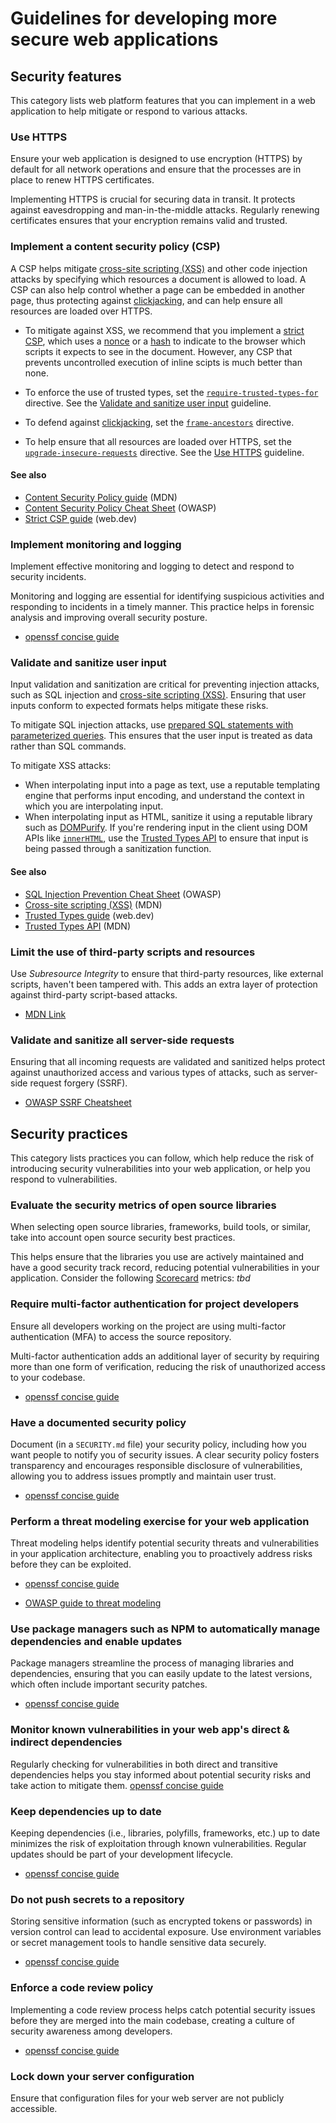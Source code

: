 # Guidelines for developing more secure web applications

## Security features

This category lists web platform features that you can implement in a web application to help mitigate or respond to various attacks.

### Use HTTPS

Ensure your web application is designed to use encryption (HTTPS) by default for all network operations and ensure that the processes are in place to renew HTTPS certificates.

Implementing HTTPS is crucial for securing data in transit. It protects against eavesdropping and man-in-the-middle attacks. Regularly renewing certificates ensures that your encryption remains valid and trusted.

### Implement a content security policy (CSP)

A CSP helps mitigate [cross-site scripting (XSS)](https://developer.mozilla.org/en-US/docs/Web/Security/Attacks/XSS) and other code injection attacks by specifying which resources a document is allowed to load. A CSP can also help control whether a page can be embedded in another page, thus protecting against [clickjacking](https://developer.mozilla.org/en-US/docs/Web/Security/Attacks/Clickjacking), and can help ensure all resources are loaded over HTTPS.

- To mitigate against XSS, we recommend that you implement a [strict CSP](https://developer.mozilla.org/en-US/docs/Web/HTTP/CSP#strict_csp), which uses a [nonce](https://developer.mozilla.org/en-US/docs/Web/HTTP/CSP#nonces) or a [hash](https://developer.mozilla.org/en-US/docs/Web/HTTP/CSP#hashes) to indicate to the browser which scripts it expects to see in the document. However, any CSP that prevents uncontrolled execution of inline scipts is much better than none.

- To enforce the use of trusted types, set the [`require-trusted-types-for`](https://developer.mozilla.org/en-US/docs/Web/HTTP/Headers/Content-Security-Policy/require-trusted-types-for) directive. See the [Validate and sanitize user input](#validate-and-sanitize-user-input) guideline.

- To defend against [clickjacking](https://developer.mozilla.org/en-US/docs/Web/Security/Attacks/Clickjacking), set the [`frame-ancestors`](https://developer.mozilla.org/en-US/docs/Web/HTTP/Headers/Content-Security-Policy/frame-ancestors) directive.

- To help ensure that all resources are loaded over HTTPS, set the [`upgrade-insecure-requests`](https://developer.mozilla.org/en-US/docs/Web/HTTP/Headers/Content-Security-Policy/upgrade-insecure-requests) directive. See the [Use HTTPS](#use-https) guideline.

#### See also

- [Content Security Policy guide](https://developer.mozilla.org/en-US/docs/Web/HTTP/CSP) (MDN)
- [Content Security Policy Cheat Sheet](https://cheatsheetseries.owasp.org/cheatsheets/Content_Security_Policy_Cheat_Sheet.html) (OWASP)
- [Strict CSP guide](https://web.dev/articles/strict-csp) (web.dev)

### Implement monitoring and logging

Implement effective monitoring and logging to detect and respond to security incidents.

Monitoring and logging are essential for identifying suspicious activities and responding to incidents in a timely manner. This practice helps in forensic analysis and improving overall security posture.

- [openssf concise guide](https://best.openssf.org/Concise-Guide-for-Developing-More-Secure-Software)

### Validate and sanitize user input

Input validation and sanitization are critical for preventing injection attacks, such as SQL injection and [cross-site scripting (XSS)](https://developer.mozilla.org/en-US/docs/Web/Security/Attacks/XSS). Ensuring that user inputs conform to expected formats helps mitigate these risks.

To mitigate SQL injection attacks, use [prepared SQL statements with parameterized queries](https://cheatsheetseries.owasp.org/cheatsheets/SQL_Injection_Prevention_Cheat_Sheet.html). This ensures that the user input is treated as data rather than SQL commands.

To mitigate XSS attacks:

- When interpolating input into a page as text, use a reputable templating engine that performs input encoding, and understand the context in which you are interpolating input.
- When interpolating input as HTML, sanitize it using a reputable library such as [DOMPurify](https://github.com/cure53/DOMPurify). If you're rendering input in the client using DOM APIs like [`innerHTML`](https://developer.mozilla.org/en-US/docs/Web/API/Element/innerHTML), use the [Trusted Types API](https://developer.mozilla.org/en-US/docs/Web/API/Trusted_Types_API) to ensure that input is being passed through a sanitization function.

#### See also

- [SQL Injection Prevention Cheat Sheet](https://cheatsheetseries.owasp.org/cheatsheets/SQL_Injection_Prevention_Cheat_Sheet.html) (OWASP)
- [Cross-site scripting (XSS)](https://developer.mozilla.org/en-US/docs/Web/Security/Attacks/XSS) (MDN)
- [Trusted Types guide](https://web.dev/articles/trusted-types) (web.dev)
- [Trusted Types API](https://developer.mozilla.org/en-US/docs/Web/API/Trusted_Types_API) (MDN)

### Limit the use of third-party scripts and resources

Use _Subresource Integrity_ to ensure that third-party resources, like external scripts, haven't been tampered with. This adds an extra layer of protection against third-party script-based attacks.

- [MDN Link](https://developer.mozilla.org/en-US/docs/Web/Security/Subresource_Integrity)

### Validate and sanitize all server-side requests

Ensuring that all incoming requests are validated and sanitized helps protect against unauthorized access and various types of attacks, such as server-side request forgery (SSRF).

- [OWASP SSRF Cheatsheet](https://cheatsheetseries.owasp.org/cheatsheets/Server_Side_Request_Forgery_Prevention_Cheat_Sheet.html)

## Security practices

This category lists practices you can follow, which help reduce the risk of introducing security vulnerabilities into your web application, or help you respond to vulnerabilities.

### Evaluate the security metrics of open source libraries

When selecting open source libraries, frameworks, build tools, or similar, take into account open source security best practices.

This helps ensure that the libraries you use are actively maintained and have a good security track record, reducing potential vulnerabilities in your application. Consider the following [Scorecard](https://securityscorecards.dev) metrics: _tbd_

### Require multi-factor authentication for project developers

Ensure all developers working on the project are using multi-factor authentication (MFA) to access the source repository.

Multi-factor authentication adds an additional layer of security by requiring more than one form of verification, reducing the risk of unauthorized access to your codebase.

- [openssf concise guide](https://best.openssf.org/Concise-Guide-for-Developing-More-Secure-Software)

### Have a documented security policy

Document (in a `SECURITY.md` file) your security policy, including how you want people to notify you of security issues. A clear security policy fosters transparency and encourages responsible disclosure of vulnerabilities, allowing you to address issues promptly and maintain user trust.

- [openssf concise guide](https://best.openssf.org/Concise-Guide-for-Developing-More-Secure-Software)

### Perform a threat modeling exercise for your web application

Threat modeling helps identify potential security threats and vulnerabilities in your application architecture, enabling you to proactively address risks before they can be exploited.

- [openssf concise guide](https://best.openssf.org/Concise-Guide-for-Developing-More-Secure-Software)

- [OWASP guide to threat modeling](https://owasp.org/www-community/Threat_Modeling)

### Use package managers such as NPM to automatically manage dependencies and enable updates

Package managers streamline the process of managing libraries and dependencies, ensuring that you can easily update to the latest versions, which often include important security patches.

- [openssf concise guide](https://best.openssf.org/Concise-Guide-for-Developing-More-Secure-Software)

### Monitor known vulnerabilities in your web app's direct & indirect dependencies

Regularly checking for vulnerabilities in both direct and transitive dependencies helps you stay informed about potential security risks and take action to mitigate them. [openssf concise guide](https://best.openssf.org/Concise-Guide-for-Developing-More-Secure-Software)

### Keep dependencies up to date

Keeping dependencies (i.e., libraries, polyfills, frameworks, etc.) up to date minimizes the risk of exploitation through known vulnerabilities. Regular updates should be part of your development lifecycle.

- [openssf concise guide](https://best.openssf.org/Concise-Guide-for-Developing-More-Secure-Software)

### Do not push secrets to a repository

Storing sensitive information (such as encrypted tokens or passwords) in version control can lead to accidental exposure. Use environment variables or secret management tools to handle sensitive data securely.

- [openssf concise guide](https://best.openssf.org/Concise-Guide-for-Developing-More-Secure-Software)

### Enforce a code review policy

Implementing a code review process helps catch potential security issues before they are merged into the main codebase, creating a culture of security awareness among developers.

- [openssf concise guide](https://best.openssf.org/Concise-Guide-for-Developing-More-Secure-Software)

### Lock down your server configuration

Ensure that configuration files for your web server are not publicly accessible.

